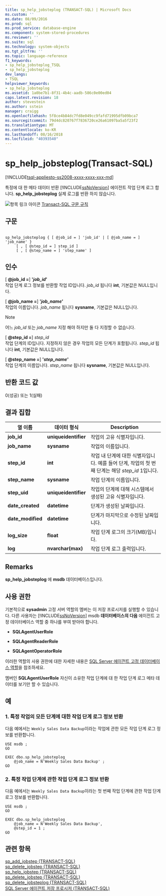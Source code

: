 ```yaml
---
title: sp_help_jobsteplog (TRANSACT-SQL) | Microsoft Docs
ms.custom: ''
ms.date: 08/09/2016
ms.prod: sql
ms.prod_service: database-engine
ms.component: system-stored-procedures
ms.reviewer: ''
ms.suite: sql
ms.technology: system-objects
ms.tgt_pltfrm: ''
ms.topic: language-reference
f1_keywords:
- sp_help_jobsteplog_TSQL
- sp_help_jobsteplog
dev_langs:
- TSQL
helpviewer_keywords:
- sp_help_jobsteplog
ms.assetid: 1a0be7b1-8f31-4b4c-aadb-586c0e00ed04
caps.latest.revision: 18
author: stevestein
ms.author: sstein
manager: craigg
ms.openlocfilehash: 5f8ce4b84dc7fd8e049cc9fafd71995dfb09bca7
ms.sourcegitcommit: 79d4dc820767f7836720ce26a61097ba5a5f23f2
ms.translationtype: MT
ms.contentlocale: ko-KR
ms.lasthandoff: 08/16/2018
ms.locfileid: "40393540"
---
```

# <a name="sphelpjobsteplog-transact-sql"></a>sp_help_jobsteplog(Transact-SQL)
[!INCLUDE[tsql-appliesto-ss2008-xxxx-xxxx-xxx-md](../../includes/tsql-appliesto-ss2008-xxxx-xxxx-xxx-md.md)]

  특정에 대 한 메타 데이터 반환 [!INCLUDE[ssNoVersion](../../includes/ssnoversion-md.md)] 에이전트 작업 단계 로그 합니다. **sp_help_jobsteplog** 실제 로그를 반환 하지 않습니다.  

  
 ![항목 링크 아이콘](../../database-engine/configure-windows/media/topic-link.gif "항목 링크 아이콘") [Transact-SQL 구문 규칙](../../t-sql/language-elements/transact-sql-syntax-conventions-transact-sql.md)  
  
## <a name="syntax"></a>구문  
  
```  
  
sp_help_jobsteplog { [ @job_id = ] 'job_id' | [ @job_name = ] 'job_name' }  
     [ , [ @step_id = ] step_id ]  
     [ , [ @step_name = ] 'step_name' ]  
```  
  
## <a name="arguments"></a>인수  
 [ **@job_id =**] **'***job_id***'**  
 작업 단계 로그 정보를 반환할 작업 ID입니다. *job_id* 됩니다 **int**, 기본값은 NULL입니다.  
  
 [ **@job_name =**] **'***job_name***'**  
 작업의 이름입니다. *job_name* 됩니다 **sysname**, 기본값은 NULL입니다.  
  
> [!NOTE]  
>  어느 *job_id* 또는 *job_name* 지정 해야 하지만 둘 다 지정할 수 없습니다.  
  
 [ **@step_id =**] *step_id*  
 작업 단계의 ID입니다. 지정하지 않은 경우 작업의 모든 단계가 포함됩니다. *step_id* 됩니다 **int**, 기본값은 NULL입니다.  
  
 [ **@step_name =**] **'***step_name***'**  
 작업 단계의 이름입니다. *step_name* 됩니다 **sysname**, 기본값은 NULL입니다.  
  
## <a name="return-code-values"></a>반환 코드 값  
 0(성공) 또는 1(실패)  
  
## <a name="result-sets"></a>결과 집합  
  
|열 이름|데이터 형식|Description|  
|-----------------|---------------|-----------------|  
|**job_id**|**uniqueidentifier**|작업의 고유 식별자입니다.|  
|**job_name**|**sysname**|작업의 이름입니다.|  
|**step_id**|**int**|작업 내 단계에 대한 식별자입니다. 예를 들어 단계, 작업의 첫 번째 단계는 해당 *step_id* 1입니다.|  
|**step_name**|**sysname**|작업 단계의 이름입니다.|  
|**step_uid**|**uniqueidentifier**|작업의 단계에 대해 시스템에서 생성된 고유 식별자입니다.|  
|**date_created**|**datetime**|단계가 생성된 날짜입니다.|  
|**date_modified**|**datetime**|단계가 마지막으로 수정된 날짜입니다.|  
|**log_size**|**float**|작업 단계 로그의 크기(MB)입니다.|  
|**log**|**nvarchar(max)**|작업 단계 로그 출력입니다.|  
  
## <a name="remarks"></a>Remarks  
 **sp_help_jobsteplog** 에 **msdb** 데이터베이스입니다.  
  
## <a name="permissions"></a>사용 권한  
 기본적으로 **sysadmin** 고정 서버 역할의 멤버는 이 저장 프로시저를 실행할 수 있습니다. 다른 사용자는 [!INCLUDE[ssNoVersion](../../includes/ssnoversion-md.md)] msdb **데이터베이스의 다음** 에이전트 고정 데이터베이스 역할 중 하나를 부여 받아야 합니다.  
  
-   **SQLAgentUserRole**  
  
-   **SQLAgentReaderRole**  
  
-   **SQLAgentOperatorRole**  
  
 이러한 역할의 사용 권한에 대한 자세한 내용은 [SQL Server 에이전트 고정 데이터베이스 역할](../../ssms/agent/sql-server-agent-fixed-database-roles.md)을 참조하세요.  
  
 멤버인 **SQLAgentUserRole** 자신이 소유한 작업 단계에 대 한 작업 단계 로그 메타 데이터를 보기만 할 수 있습니다.  
  
## <a name="examples"></a>예  
  
### <a name="a-returns-job-step-log-information-for-all-steps-in-a-specific-job"></a>1. 특정 작업의 모든 단계에 대한 작업 단계 로그 정보 반환  
 다음 예에서는 `Weekly Sales Data Backup`이라는 작업에 관한 모든 작업 단계 로그 정보를 반환합니다.  
  
```  
USE msdb ;  
GO  
  
EXEC dbo.sp_help_jobsteplog  
    @job_name = N'Weekly Sales Data Backup' ;  
GO  
```  
  
### <a name="b-return-job-step-log-information-about-a-specific-job-step"></a>2. 특정 작업 단계에 관한 작업 단계 로그 정보 반환  
 다음 예에서는 `Weekly Sales Data Backup`이라는 첫 번째 작업 단계에 관한 작업 단계 로그 정보를 반환합니다.  
  
```  
USE msdb ;  
GO  
  
EXEC dbo.sp_help_jobsteplog  
    @job_name = N'Weekly Sales Data Backup',  
    @step_id = 1 ;  
GO  
```  
  
## <a name="see-also"></a>관련 항목  
 [sp_add_jobstep &#40;TRANSACT-SQL&#41;](../../relational-databases/system-stored-procedures/sp-add-jobstep-transact-sql.md)   
 [sp_delete_jobstep &#40;TRANSACT-SQL&#41;](../../relational-databases/system-stored-procedures/sp-delete-jobstep-transact-sql.md)   
 [sp_help_jobstep &#40;TRANSACT-SQL&#41;](../../relational-databases/system-stored-procedures/sp-help-jobstep-transact-sql.md)   
 [sp_delete_jobstep &#40;TRANSACT-SQL&#41;](../../relational-databases/system-stored-procedures/sp-delete-jobstep-transact-sql.md)   
 [sp_delete_jobsteplog &#40;TRANSACT-SQL&#41;](../../relational-databases/system-stored-procedures/sp-delete-jobsteplog-transact-sql.md)   
 [SQL Server 에이전트 저장 프로시저 &#40;TRANSACT-SQL&#41;](../../relational-databases/system-stored-procedures/sql-server-agent-stored-procedures-transact-sql.md)  
  
  
